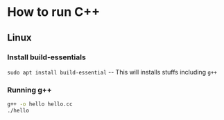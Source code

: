 # How to run C++
## Linux

### Install build-essentials

`sudo apt install build-essential` -- This will installs stuffs including `g++`

### Running g++

```bash
g++ -o hello hello.cc
./hello
```

